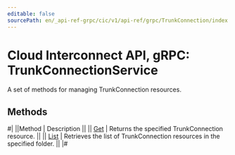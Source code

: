 ```yaml
---
editable: false
sourcePath: en/_api-ref-grpc/cic/v1/api-ref/grpc/TrunkConnection/index.md
---
```


# Cloud Interconnect API, gRPC: TrunkConnectionService

A set of methods for managing TrunkConnection resources.

## Methods

#|
||Method | Description ||
|| [Get](get.md) | Returns the specified TrunkConnection resource. ||
|| [List](list.md) | Retrieves the list of TrunkConnection resources in the specified folder. ||
|#